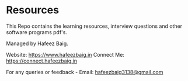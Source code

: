 # Resources

This Repo contains the learning resources, interview questions and other software programs pdf's.

Managed by Hafeez Baig.

Website: https://www.hafeezbaig.in
Connect Me: https://connect.hafeezbaig.in

For any queries or feedback - Email: hafeezbaig3138@gmail.com

